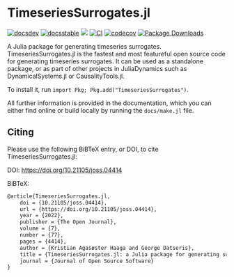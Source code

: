 # TimeseriesSurrogates.jl

[![docsdev](https://img.shields.io/badge/docs-dev-lightblue.svg)](https://juliadynamics.github.io/DynamicalSystemsDocs.jl/timeseriessurrogates/dev/)
[![docsstable](https://img.shields.io/badge/docs-stable-blue.svg)](https://juliadynamics.github.io/DynamicalSystemsDocs.jl/timeseriessurrogates/stable/)
[![](https://img.shields.io/badge/DOI-10.21105/joss.04414-purple)](https://doi.org/10.21105/joss.04414)
[![CI](https://github.com/JuliaDynamics/TimeseriesSurrogates.jl/workflows/CI/badge.svg)](https://github.com/JuliaDynamics/TimeseriesSurrogates.jl/actions?query=workflow%3ACI)
[![codecov](https://codecov.io/gh/JuliaDynamics/TimeseriesSurrogates.jl/branch/main/graph/badge.svg)](https://codecov.io/gh/JuliaDynamics/TimeseriesSurrogates.jl)
[![Package Downloads](https://shields.io/endpoint?url=https://pkgs.genieframework.com/api/v1/badge/TimeseriesSurrogates)](https://pkgs.genieframework.com?packages=TimeseriesSurrogates)

A Julia package for generating timeseries surrogates.
TimeseriesSurrogates.jl is the fastest and most featureful open source code for generating timeseries surrogates.
It can be used as a standalone package, or as part of other projects in JuliaDynamics such as DynamicalSystems.jl or CausalityTools.jl.

To install it, run `import Pkg; Pkg.add("TimeseriesSurrogates")`.

All further information is provided in the documentation, which you can either find online or build locally by running the `docs/make.jl` file.

## Citing

Please use the following BiBTeX entry, or DOI, to cite TimeseriesSurrogates.jl:

DOI: https://doi.org/10.21105/joss.04414

BiBTeX:
```latex
@article{TimeseriesSurrogates.jl,
    doi = {10.21105/joss.04414},
    url = {https://doi.org/10.21105/joss.04414},
    year = {2022},
    publisher = {The Open Journal},
    volume = {7},
    number = {77},
    pages = {4414},
    author = {Kristian Agasøster Haaga and George Datseris},
    title = {TimeseriesSurrogates.jl: a Julia package for generating surrogate data},
    journal = {Journal of Open Source Software}
}
```
